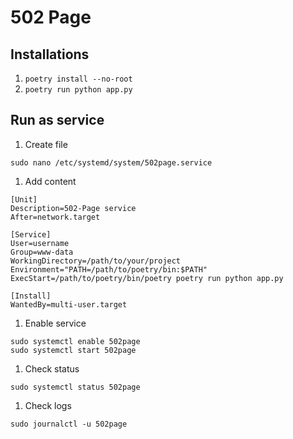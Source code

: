 # 502 Page

## Installations

1. `poetry install --no-root`
1. `poetry run python app.py`

## Run as service

1. Create file

```
sudo nano /etc/systemd/system/502page.service
```

1. Add content

```
[Unit]
Description=502-Page service
After=network.target

[Service]
User=username
Group=www-data
WorkingDirectory=/path/to/your/project
Environment="PATH=/path/to/poetry/bin:$PATH"
ExecStart=/path/to/poetry/bin/poetry poetry run python app.py

[Install]
WantedBy=multi-user.target
```

1. Enable service

```
sudo systemctl enable 502page
sudo systemctl start 502page
```

1. Check status

```
sudo systemctl status 502page
```

1. Check logs

```
sudo journalctl -u 502page
```
